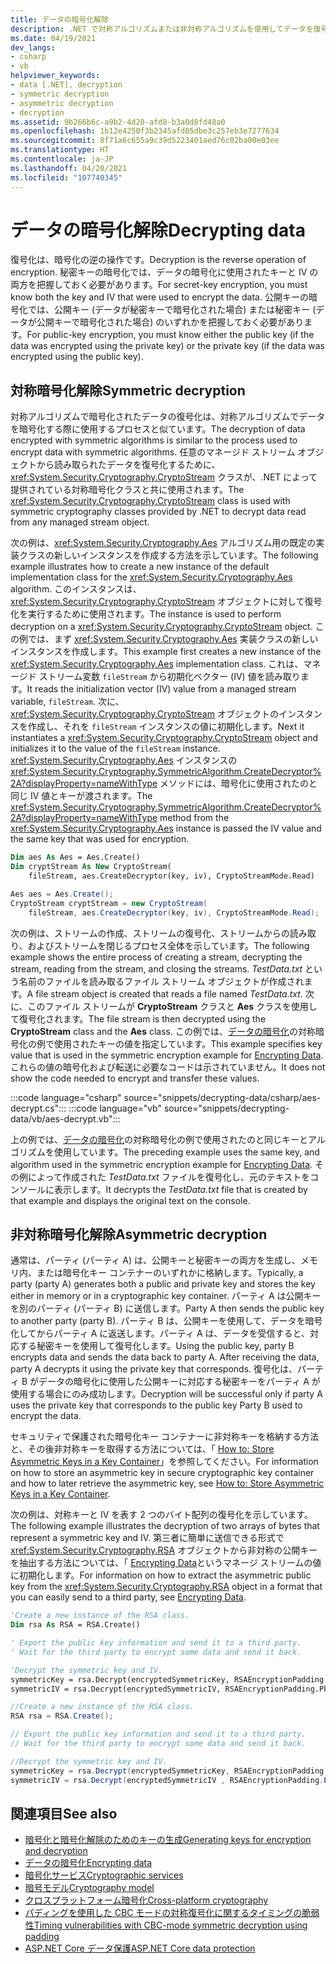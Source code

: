 ```yaml
---
title: データの暗号化解除
description: .NET で対称アルゴリズムまたは非対称アルゴリズムを使用してデータを復号化する方法について説明します。
ms.date: 04/19/2021
dev_langs:
- csharp
- vb
helpviewer_keywords:
- data [.NET], decryption
- symmetric decryption
- asymmetric decryption
- decryption
ms.assetid: 9b266b6c-a9b2-4d20-afd8-b3a0d8fd48a0
ms.openlocfilehash: 1b12e4250f3b2345afd05dbe3c257eb3e7277634
ms.sourcegitcommit: 8f71a6c655a9c39d5223401aed76c02ba00e03ee
ms.translationtype: HT
ms.contentlocale: ja-JP
ms.lasthandoff: 04/20/2021
ms.locfileid: "107740345"
---
```

# <a name="decrypting-data"></a><span data-ttu-id="9b7b2-103">データの暗号化解除</span><span class="sxs-lookup"><span data-stu-id="9b7b2-103">Decrypting data</span></span>

<span data-ttu-id="9b7b2-104">復号化は、暗号化の逆の操作です。</span><span class="sxs-lookup"><span data-stu-id="9b7b2-104">Decryption is the reverse operation of encryption.</span></span> <span data-ttu-id="9b7b2-105">秘密キーの暗号化では、データの暗号化に使用されたキーと IV の両方を把握しておく必要があります。</span><span class="sxs-lookup"><span data-stu-id="9b7b2-105">For secret-key encryption, you must know both the key and IV that were used to encrypt the data.</span></span> <span data-ttu-id="9b7b2-106">公開キーの暗号化では、公開キー (データが秘密キーで暗号化された場合) または秘密キー (データが公開キーで暗号化された場合) のいずれかを把握しておく必要があります。</span><span class="sxs-lookup"><span data-stu-id="9b7b2-106">For public-key encryption, you must know either the public key (if the data was encrypted using the private key) or the private key (if the data was encrypted using the public key).</span></span>

## <a name="symmetric-decryption"></a><span data-ttu-id="9b7b2-107">対称暗号化解除</span><span class="sxs-lookup"><span data-stu-id="9b7b2-107">Symmetric decryption</span></span>

<span data-ttu-id="9b7b2-108">対称アルゴリズムで暗号化されたデータの復号化は、対称アルゴリズムでデータを暗号化する際に使用するプロセスと似ています。</span><span class="sxs-lookup"><span data-stu-id="9b7b2-108">The decryption of data encrypted with symmetric algorithms is similar to the process used to encrypt data with symmetric algorithms.</span></span> <span data-ttu-id="9b7b2-109">任意のマネージド ストリーム オブジェクトから読み取られたデータを復号化するために、<xref:System.Security.Cryptography.CryptoStream> クラスが、.NET によって提供されている対称暗号化クラスと共に使用されます。</span><span class="sxs-lookup"><span data-stu-id="9b7b2-109">The <xref:System.Security.Cryptography.CryptoStream> class is used with symmetric cryptography classes provided by .NET to decrypt data read from any managed stream object.</span></span>

<span data-ttu-id="9b7b2-110">次の例は、<xref:System.Security.Cryptography.Aes> アルゴリズム用の既定の実装クラスの新しいインスタンスを作成する方法を示しています。</span><span class="sxs-lookup"><span data-stu-id="9b7b2-110">The following example illustrates how to create a new instance of the default implementation class for the <xref:System.Security.Cryptography.Aes> algorithm.</span></span> <span data-ttu-id="9b7b2-111">このインスタンスは、<xref:System.Security.Cryptography.CryptoStream> オブジェクトに対して復号化を実行するために使用されます。</span><span class="sxs-lookup"><span data-stu-id="9b7b2-111">The instance is used to perform decryption on a <xref:System.Security.Cryptography.CryptoStream> object.</span></span> <span data-ttu-id="9b7b2-112">この例では、まず <xref:System.Security.Cryptography.Aes> 実装クラスの新しいインスタンスを作成します。</span><span class="sxs-lookup"><span data-stu-id="9b7b2-112">This example first creates a new instance of the <xref:System.Security.Cryptography.Aes> implementation class.</span></span> <span data-ttu-id="9b7b2-113">これは、マネージド ストリーム変数 `fileStream` から初期化ベクター (IV) 値を読み取ります。</span><span class="sxs-lookup"><span data-stu-id="9b7b2-113">It reads the initialization vector (IV) value from a managed stream variable, `fileStream`.</span></span> <span data-ttu-id="9b7b2-114">次に、<xref:System.Security.Cryptography.CryptoStream> オブジェクトのインスタンスを作成し、それを `fileStream` インスタンスの値に初期化します。</span><span class="sxs-lookup"><span data-stu-id="9b7b2-114">Next it instantiates a <xref:System.Security.Cryptography.CryptoStream> object and initializes it to the value of the `fileStream` instance.</span></span> <span data-ttu-id="9b7b2-115"><xref:System.Security.Cryptography.Aes> インスタンスの <xref:System.Security.Cryptography.SymmetricAlgorithm.CreateDecryptor%2A?displayProperty=nameWithType> メソッドには、暗号化に使用されたのと同じ IV 値とキーが渡されます。</span><span class="sxs-lookup"><span data-stu-id="9b7b2-115">The <xref:System.Security.Cryptography.SymmetricAlgorithm.CreateDecryptor%2A?displayProperty=nameWithType> method from the <xref:System.Security.Cryptography.Aes> instance is passed the IV value and the same key that was used for encryption.</span></span>

```vb
Dim aes As Aes = Aes.Create()
Dim cryptStream As New CryptoStream(
    fileStream, aes.CreateDecryptor(key, iv), CryptoStreamMode.Read)
```

```csharp
Aes aes = Aes.Create();
CryptoStream cryptStream = new CryptoStream(
    fileStream, aes.CreateDecryptor(key, iv), CryptoStreamMode.Read);
```

<span data-ttu-id="9b7b2-116">次の例は、ストリームの作成、ストリームの復号化、ストリームからの読み取り、およびストリームを閉じるプロセス全体を示しています。</span><span class="sxs-lookup"><span data-stu-id="9b7b2-116">The following example shows the entire process of creating a stream, decrypting the stream, reading from the stream, and closing the streams.</span></span> <span data-ttu-id="9b7b2-117">*TestData.txt* という名前のファイルを読み取るファイル ストリーム オブジェクトが作成されます。</span><span class="sxs-lookup"><span data-stu-id="9b7b2-117">A file stream object is created that reads a file named *TestData.txt*.</span></span> <span data-ttu-id="9b7b2-118">次に、このファイル ストリームが **CryptoStream** クラスと **Aes** クラスを使用して復号化されます。</span><span class="sxs-lookup"><span data-stu-id="9b7b2-118">The file stream is then decrypted using the **CryptoStream** class and the **Aes** class.</span></span> <span data-ttu-id="9b7b2-119">この例では、[データの暗号化](encrypting-data.md)の対称暗号化の例で使用されたキーの値を指定しています。</span><span class="sxs-lookup"><span data-stu-id="9b7b2-119">This example specifies key value that is used in the symmetric encryption example for [Encrypting Data](encrypting-data.md).</span></span> <span data-ttu-id="9b7b2-120">これらの値の暗号化および転送に必要なコードは示されていません。</span><span class="sxs-lookup"><span data-stu-id="9b7b2-120">It does not show the code needed to encrypt and transfer these values.</span></span>

:::code language="csharp" source="snippets/decrypting-data/csharp/aes-decrypt.cs":::
:::code language="vb" source="snippets/decrypting-data/vb/aes-decrypt.vb":::

<span data-ttu-id="9b7b2-121">上の例では、[データの暗号化](encrypting-data.md)の対称暗号化の例で使用されたのと同じキーとアルゴリズムを使用しています。</span><span class="sxs-lookup"><span data-stu-id="9b7b2-121">The preceding example uses the same key, and algorithm used in the symmetric encryption example for [Encrypting Data](encrypting-data.md).</span></span> <span data-ttu-id="9b7b2-122">その例によって作成された *TestData.txt* ファイルを復号化し、元のテキストをコンソールに表示します。</span><span class="sxs-lookup"><span data-stu-id="9b7b2-122">It decrypts the *TestData.txt* file that is created by that example and displays the original text on the console.</span></span>

## <a name="asymmetric-decryption"></a><span data-ttu-id="9b7b2-123">非対称暗号化解除</span><span class="sxs-lookup"><span data-stu-id="9b7b2-123">Asymmetric decryption</span></span>

<span data-ttu-id="9b7b2-124">通常は、パーティ (パーティ A) は、公開キーと秘密キーの両方を生成し、メモリ内、または暗号化キー コンテナーのいずれかに格納します。</span><span class="sxs-lookup"><span data-stu-id="9b7b2-124">Typically, a party (party A) generates both a public and private key and stores the key either in memory or in a cryptographic key container.</span></span> <span data-ttu-id="9b7b2-125">パーティ A は公開キーを別のパーティ (パーティ B) に送信します。</span><span class="sxs-lookup"><span data-stu-id="9b7b2-125">Party A then sends the public key to another party (party B).</span></span> <span data-ttu-id="9b7b2-126">パーティ B は、公開キーを使用して、データを暗号化してからパーティ A に返送します。パーティ A は、データを受信すると、対応する秘密キーを使用して復号化します。</span><span class="sxs-lookup"><span data-stu-id="9b7b2-126">Using the public key, party B encrypts data and sends the data back to party A. After receiving the data, party A decrypts it using the private key that corresponds.</span></span> <span data-ttu-id="9b7b2-127">復号化は、パーティ B がデータの暗号化に使用した公開キーに対応する秘密キーをパーティ A が使用する場合にのみ成功します。</span><span class="sxs-lookup"><span data-stu-id="9b7b2-127">Decryption will be successful only if party A uses the private key that corresponds to the public key Party B used to encrypt the data.</span></span>

<span data-ttu-id="9b7b2-128">セキュリティで保護された暗号化キー コンテナーに非対称キーを格納する方法と、その後非対称キーを取得する方法については、「 [How to: Store Asymmetric Keys in a Key Container](how-to-store-asymmetric-keys-in-a-key-container.md)」を参照してください。</span><span class="sxs-lookup"><span data-stu-id="9b7b2-128">For information on how to store an asymmetric key in secure cryptographic key container and how to later retrieve the asymmetric key, see [How to: Store Asymmetric Keys in a Key Container](how-to-store-asymmetric-keys-in-a-key-container.md).</span></span>

<span data-ttu-id="9b7b2-129">次の例は、対称キーと IV を表す 2 つのバイト配列の復号化を示しています。</span><span class="sxs-lookup"><span data-stu-id="9b7b2-129">The following example illustrates the decryption of two arrays of bytes that represent a symmetric key and IV.</span></span> <span data-ttu-id="9b7b2-130">第三者に簡単に送信できる形式で <xref:System.Security.Cryptography.RSA> オブジェクトから非対称の公開キーを抽出する方法については、「 [Encrypting Data](encrypting-data.md)というマネージ ストリームの値に初期化します。</span><span class="sxs-lookup"><span data-stu-id="9b7b2-130">For information on how to extract the asymmetric public key from the <xref:System.Security.Cryptography.RSA> object in a format that you can easily send to a third party, see [Encrypting Data](encrypting-data.md).</span></span>

```vb
'Create a new instance of the RSA class.
Dim rsa As RSA = RSA.Create()

' Export the public key information and send it to a third party.
' Wait for the third party to encrypt some data and send it back.

'Decrypt the symmetric key and IV.
symmetricKey = rsa.Decrypt(encryptedSymmetricKey, RSAEncryptionPadding.Pkcs1)
symmetricIV = rsa.Decrypt(encryptedSymmetricIV, RSAEncryptionPadding.Pkcs1)
```

```csharp
//Create a new instance of the RSA class.
RSA rsa = RSA.Create();

// Export the public key information and send it to a third party.
// Wait for the third party to encrypt some data and send it back.

//Decrypt the symmetric key and IV.
symmetricKey = rsa.Decrypt(encryptedSymmetricKey, RSAEncryptionPadding.Pkcs1);
symmetricIV = rsa.Decrypt(encryptedSymmetricIV , RSAEncryptionPadding.Pkcs1);
```

## <a name="see-also"></a><span data-ttu-id="9b7b2-131">関連項目</span><span class="sxs-lookup"><span data-stu-id="9b7b2-131">See also</span></span>

- [<span data-ttu-id="9b7b2-132">暗号化と暗号化解除のためのキーの生成</span><span class="sxs-lookup"><span data-stu-id="9b7b2-132">Generating keys for encryption and decryption</span></span>](generating-keys-for-encryption-and-decryption.md)
- [<span data-ttu-id="9b7b2-133">データの暗号化</span><span class="sxs-lookup"><span data-stu-id="9b7b2-133">Encrypting data</span></span>](encrypting-data.md)
- [<span data-ttu-id="9b7b2-134">暗号化サービス</span><span class="sxs-lookup"><span data-stu-id="9b7b2-134">Cryptographic services</span></span>](cryptographic-services.md)
- [<span data-ttu-id="9b7b2-135">暗号モデル</span><span class="sxs-lookup"><span data-stu-id="9b7b2-135">Cryptography model</span></span>](cryptography-model.md)
- [<span data-ttu-id="9b7b2-136">クロスプラットフォーム暗号化</span><span class="sxs-lookup"><span data-stu-id="9b7b2-136">Cross-platform cryptography</span></span>](cross-platform-cryptography.md)
- [<span data-ttu-id="9b7b2-137">パディングを使用した CBC モードの対称復号化に関するタイミングの脆弱性</span><span class="sxs-lookup"><span data-stu-id="9b7b2-137">Timing vulnerabilities with CBC-mode symmetric decryption using padding</span></span>](vulnerabilities-cbc-mode.md)
- [<span data-ttu-id="9b7b2-138">ASP.NET Core データ保護</span><span class="sxs-lookup"><span data-stu-id="9b7b2-138">ASP.NET Core data protection</span></span>](/aspnet/core/security/data-protection/introduction)
